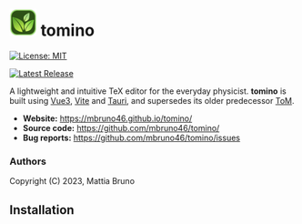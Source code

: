 # <img src="src-tauri/icons/512x512.png" height='48px'> tomino

[![License: MIT](https://img.shields.io/badge/License-MIT-yellow.svg)](https://opensource.org/licenses/MIT)
<!-- [![Build ToM](https://github.com/mbruno46/ToM/actions/workflows/release.yml/badge.svg)](https://github.com/mbruno46/ToM/actions/workflows/release.yml) -->
[![Latest Release](https://img.shields.io/github/v/release/mbruno46/tomino)](https://github.com/mbruno46/tomino/releases/latest)

A lightweight and intuitive TeX editor for the everyday physicist. **tomino** is built using [Vue3](https://vuejs.org), [Vite](https://vitejs.dev) and [Tauri](https://tauri.app), and supersedes its older predecessor [ToM](https://github.com/mbruno46/ToM).

- **Website:** https://mbruno46.github.io/tomino/
- **Source code:** https://github.com/mbruno46/tomino/
- **Bug reports:** https://github.com/mbruno46/tomino/issues



### Authors

Copyright (C) 2023, Mattia Bruno

## Installation

